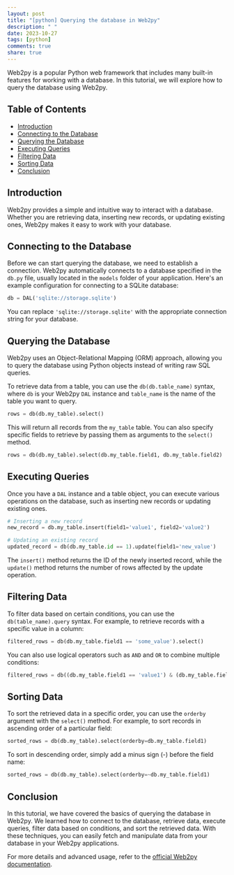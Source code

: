 ```yaml
---
layout: post
title: "[python] Querying the database in Web2py"
description: " "
date: 2023-10-27
tags: [python]
comments: true
share: true
---
```


Web2py is a popular Python web framework that includes many built-in features for working with a database. In this tutorial, we will explore how to query the database using Web2py.

## Table of Contents
- [Introduction](#introduction)
- [Connecting to the Database](#connecting-to-the-database)
- [Querying the Database](#querying-the-database)
- [Executing Queries](#executing-queries)
- [Filtering Data](#filtering-data)
- [Sorting Data](#sorting-data)
- [Conclusion](#conclusion)

## Introduction
Web2py provides a simple and intuitive way to interact with a database. Whether you are retrieving data, inserting new records, or updating existing ones, Web2py makes it easy to work with your database.

## Connecting to the Database
Before we can start querying the database, we need to establish a connection. Web2py automatically connects to a database specified in the `db.py` file, usually located in the `models` folder of your application. Here's an example configuration for connecting to a SQLite database:

```python
db = DAL('sqlite://storage.sqlite')
```

You can replace `'sqlite://storage.sqlite'` with the appropriate connection string for your database.

## Querying the Database
Web2py uses an Object-Relational Mapping (ORM) approach, allowing you to query the database using Python objects instead of writing raw SQL queries.

To retrieve data from a table, you can use the `db(db.table_name)` syntax, where `db` is your Web2py `DAL` instance and `table_name` is the name of the table you want to query.

```python
rows = db(db.my_table).select()
```

This will return all records from the `my_table` table. You can also specify specific fields to retrieve by passing them as arguments to the `select()` method.

```python
rows = db(db.my_table).select(db.my_table.field1, db.my_table.field2)
```

## Executing Queries
Once you have a `DAL` instance and a table object, you can execute various operations on the database, such as inserting new records or updating existing ones.

```python
# Inserting a new record
new_record = db.my_table.insert(field1='value1', field2='value2')

# Updating an existing record
updated_record = db(db.my_table.id == 1).update(field1='new_value')
```

The `insert()` method returns the ID of the newly inserted record, while the `update()` method returns the number of rows affected by the update operation.

## Filtering Data
To filter data based on certain conditions, you can use the `db(table_name).query` syntax. For example, to retrieve records with a specific value in a column:

```python
filtered_rows = db(db.my_table.field1 == 'some_value').select()
```

You can also use logical operators such as `AND` and `OR` to combine multiple conditions:

```python
filtered_rows = db((db.my_table.field1 == 'value1') & (db.my_table.field2 == 'value2')).select()
```

## Sorting Data
To sort the retrieved data in a specific order, you can use the `orderby` argument with the `select()` method. For example, to sort records in ascending order of a particular field:

```python
sorted_rows = db(db.my_table).select(orderby=db.my_table.field1)
```

To sort in descending order, simply add a minus sign (-) before the field name:

```python
sorted_rows = db(db.my_table).select(orderby=~db.my_table.field1)
```

## Conclusion
In this tutorial, we have covered the basics of querying the database in Web2py. We learned how to connect to the database, retrieve data, execute queries, filter data based on conditions, and sort the retrieved data. With these techniques, you can easily fetch and manipulate data from your database in your Web2py applications.

For more details and advanced usage, refer to the [official Web2py documentation](https://www.web2py.com/book).
